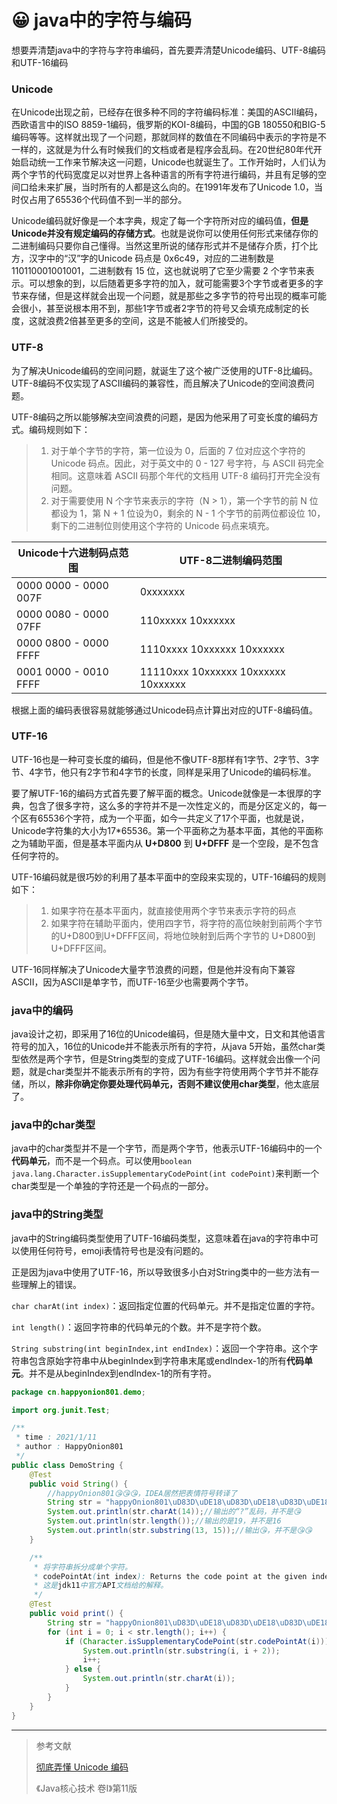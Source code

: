 # 😀 java中的字符与编码

想要弄清楚java中的字符与字符串编码，首先要弄清楚Unicode编码、UTF-8编码和UTF-16编码

### Unicode

在Unicode出现之前，已经存在很多种不同的字符编码标准：美国的ASCII编码，西欧语言中的ISO 8859-1编码，俄罗斯的KOI-8编码，中国的GB 180550和BIG-5编码等等。这样就出现了一个问题，那就同样的数值在不同编码中表示的字符是不一样的，这就是为什么有时候我们的文档或者是程序会乱码。在20世纪80年代开始启动统一工作来节解决这一问题，Unicode也就诞生了。工作开始时，人们认为两个字节的代码宽度足以对世界上各种语言的所有字符进行编码，并且有足够的空间口给未来扩展，当时所有的人都是这么向的。在1991年发布了Unicode 1.0，当时仅占用了65536个代码值不到一半的部分。

Unicode编码就好像是一个本字典，规定了每一个字符所对应的编码值，**但是Unicode并没有规定编码的存储方式**。也就是说你可以使用任何形式来储存你的二进制编码只要你自己懂得。当然这里所说的储存形式并不是储存介质，打个比方，汉字中的“汉”字的Unicode 码点是 0x6c49，对应的二进制数是 110110001001001，二进制数有 15 位，这也就说明了它至少需要 2 个字节来表示。可以想象的到，以后随着更多字符的加入，就可能需要3个字节或者更多的字节来存储，但是这样就会出现一个问题，就是那些之多字节的符号出现的概率可能会很小，甚至说根本用不到，那些1字节或者2字节的符号又会填充成制定的长度，这就浪费2倍甚至更多的空间，这是不能被人们所接受的。

### UTF-8

为了解决Unicode编码的空间问题，就诞生了这个被广泛使用的UTF-8比编码。UTF-8编码不仅实现了ASCII编码的兼容性，而且解决了Unicode的空间浪费问题。

UTF-8编码之所以能够解决空间浪费的问题，是因为他采用了可变长度的编码方式。编码规则如下：

> 1. 对于单个字节的字符，第一位设为 0，后面的 7 位对应这个字符的 Unicode 码点。因此，对于英文中的 0 - 127 号字符，与 ASCII 码完全相同。这意味着 ASCII 码那个年代的文档用 UTF-8 编码打开完全没有问题。
> 2. 对于需要使用 N 个字节来表示的字符（N > 1），第一个字节的前 N 位都设为 1，第 N + 1 位设为0，剩余的 N - 1 个字节的前两位都设位 10，剩下的二进制位则使用这个字符的 Unicode 码点来填充。

| Unicode十六进制码点范围       | UTF-8二进制编码范围                        |
| --------------------- | ----------------------------------- |
| 0000 0000 - 0000 007F | 0xxxxxxx                            |
| 0000 0080 - 0000 07FF | 110xxxxx 10xxxxxx                   |
| 0000 0800 - 0000 FFFF | 1110xxxx 10xxxxxx 10xxxxxx          |
| 0001 0000 - 0010 FFFF | 11110xxx 10xxxxxx 10xxxxxx 10xxxxxx |

根据上面的编码表很容易就能够通过Unicode码点计算出对应的UTF-8编码值。

### UTF-16

UTF-16也是一种可变长度的编码，但是他不像UTF-8那样有1字节、2字节、3字节、4字节，他只有2字节和4字节的长度，同样是采用了Unicode的编码标准。

要了解UTF-16的编码方式首先要了解平面的概念。Unicode就像是一本很厚的字典，包含了很多字符，这么多的字符并不是一次性定义的，而是分区定义的，每一个区有65536个字符，成为一个平面，如今一共定义了17个平面，也就是说，Unicode字符集的大小为17\*65536。第一个平面称之为基本平面，其他的平面称之为辅助平面，但是基本平面内从 **U+D800** 到 **U+DFFF** 是一个空段，是不包含任何字符的。

UTF-16编码就是很巧妙的利用了基本平面中的空段来实现的，UTF-16编码的规则如下：

> 1. 如果字符在基本平面内，就直接使用两个字节来表示字符的码点
> 2. 如果字符在辅助平面内，使用四字节，将字符的高位映射到前两个字节的U+D800到U+DFFF区间，将地位映射到后两个字节的 U+D800到U+DFFF区间。

UTF-16同样解决了Unicode大量字节浪费的问题，但是他并没有向下兼容ASCII，因为ASCII是单字节，而UTF-16至少也需要两个字节。

### java中的编码

java设计之初，即采用了16位的Unicode编码，但是随大量中文，日文和其他语言符号的加入，16位的Unicode并不能表示所有的字符，从java 5开始，虽然char类型依然是两个字节，但是String类型的变成了UTF-16编码。这样就会出像一个问题，就是char类型并不能表示所有的字符，因为有些字符使用两个字节并不能存储，所以，**除非你确定你要处理代码单元，否则不建议使用char类型**，他太底层了。

### java中的char类型

java中的char类型并不是一个字节，而是两个字节，他表示UTF-16编码中的一个**代码单元**，而不是一个码点。可以使用`boolean java.lang.Character.isSupplementaryCodePoint(int codePoint)`来判断一个char类型是一个单独的字符还是一个码点的一部分。

### java中的String类型

java中的String编码类型使用了UTF-16编码类型，这意味着在java的字符串中可以使用任何符号，emoji表情符号也是没有问题的。

正是因为java中使用了UTF-16，所以导致很多小白对String类中的一些方法有一些理解上的错误。

`char charAt(int index)`：返回指定位置的代码单元。并不是指定位置的字符。

`int length()`：返回字符串的代码单元的个数。并不是字符个数。

`String substring(int beginIndex,int endIndex)`：返回一个字符串。这个字符串包含原始字符串中从beginIndex到字符串末尾或endIndex-1的所有**代码单元**。并不是从beginIndex到endIndex-1的所有字符。

```java
package cn.happyonion801.demo;

import org.junit.Test;

/**
 * time : 2021/1/11
 * author : HappyOnion801
 */
public class DemoString {
    @Test
    public void String() {
        //happyOnion801😘😘😘，IDEA居然把表情符号转译了
        String str = "happyOnion801\uD83D\uDE18\uD83D\uDE18\uD83D\uDE18";
        System.out.println(str.charAt(14));//输出的“?”乱码，并不是😘
        System.out.println(str.length());//输出的是19，并不是16
        System.out.println(str.substring(13, 15));//输出😘，并不是😘😘
    }

    /**
     * 将字符串拆分成单个字符。
     * codePointAt(int index): Returns the code point at the given index of the char array. If the char value at the given index in the char array is in the high-surrogate range, the following index is less than the length of the char array, and the char value at the following index is in the low-surrogate range, then the supplementary code point corresponding to this surrogate pair is returned. Otherwise, the char value at the given index is returned.
     * 这是jdk11中官方API文档给的解释。
     */
    @Test
    public void print() {
        String str = "happyOnion801\uD83D\uDE18\uD83D\uDE18\uD83D\uDE18";
        for (int i = 0; i < str.length(); i++) {
            if (Character.isSupplementaryCodePoint(str.codePointAt(i))) {
                System.out.println(str.substring(i, i + 2));
                i++;
            } else {
                System.out.println(str.charAt(i));
            }
        }
    }
}

```

***

> 参考文献
>
> [彻底弄懂 Unicode 编码](https://www.jianshu.com/p/6bdc0d52620a)
>
> 《Java核心技术 卷I》第11版

